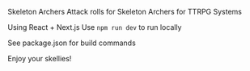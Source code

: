 Skeleton Archers
Attack rolls for Skeleton Archers for TTRPG Systems

Using React + Next.js
Use `npm run dev` to run locally

See package.json for build commands

Enjoy your skellies!